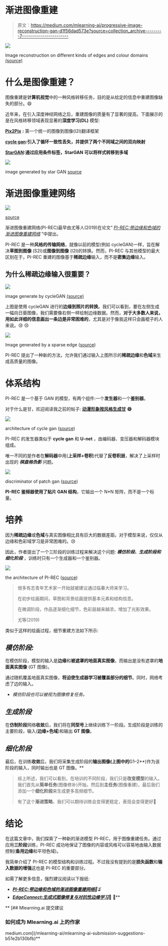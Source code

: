 # 渐进图像重建

> 原文：<https://medium.com/mlearning-ai/progressive-image-reconstruction-gan-d1f56dad573e?source=collection_archive---------7----------------------->

![](img/04ec7de1277414628978e34ebda41153.png)

Image reconstruction on different kinds of edges and colour domains [(source)](https://github.com/youyuge34/PI-REC/blob/master/files/s_banner4.jpg)

# 什么是图像重建？

图像重建是**计算机视觉**中的一种风格转移任务，目的是从给定的信息中重建图像缺失的部分。😄

近年来，在引入深度神经网络之后，重建图像的质量有了显著的提高。下面展示的是在风格转移领域表现显著的**深度学习(DL)** 模型:

[**Pix2Pix**](https://arxiv.org/abs/1611.07004) **:** 第一个统一的图像到图像(I2I)翻译框架

[**cycle gan**](https://arxiv.org/abs/1703.10593)**:**引入了循环一致性丢失，并提供了**两个不同域之间的双向映射**

[**StarGAN**](https://arxiv.org/abs/1711.09020)**:**通过应用条件标签，StarGAN 可以将样式转移到**多域**

![](img/177ff73bd03f282e3d2fa9a002afc9c1.png)

image generated by star GAN [source](https://github.com/yunjey/stargan/blob/master/jpg/main.jpg)

# 渐进图像重建网络

![](img/fb98b704e7c7d8c9716f9cc4aa2681e7.png)

[source](https://github.com/youyuge34/PI-REC/blob/master/files/banner3.png)

渐进图像重建网络(PI-REC)最早由尤等人(2019)在论文“ [*PI-REC:带边缘和色域的渐进图像重建网络*](https://arxiv.org/abs/1903.10146) ”中提出。

PI-REC 是一种**风格的传输网络**，就像以前的模型(例如 cycleGAN)一样，旨在解决**草图到图像** (S2I)或**图像到图像** (I2I)的转换。然而，PI-REC 与其他模型的最大区别在于，PI-REC 重建的图像基于**稀疏边缘**输入，而不是**密集边缘**输入。

## 为什么稀疏边缘输入很重要？

![](img/76b123c310b71ab23219f4c99e3e6f2b.png)

image generate by cycleGAN [(source)](https://subscription.packtpub.com/book/big-data-and-business-intelligence/9781788629416/7/ch07lvl2sec23/principles-of-cyclegan)

上图是使用 cycleGAN 进行的**边缘到照片的转换**。我们可以看到，要在左侧生成一幅向日葵图像，我们需要像右侧一样绘制边缘数据。然而，**对于大多数人来说，用如此详细的信息画出一条边是非常困难的**，尤其是对于像我这样只会画棍子的人来说。😢 😢

![](img/d81dd3cca028ea0e434dd6c73f5d1513.png)

Image generated by a sparse edge ([source](https://github.com/youyuge34/PI-REC))

PI-REC 提出了一种新的方法，允许我们通过输入上图所示的**稀疏边缘**和**色域**来生成高质量的图像。

# 体系结构

PI-REC 是一个基于 GAN 的模型，有两个组件:一个**发生器**和一个**鉴别器**。

对于什么是甘，欢迎阅读我之前的帖子: [**动漫形象按风格生成甘**](/@s125349666/anime-image-generation-by-style-gan-b566db5a4f2e) **😄**

![](img/6a1d4794a47601bc0873e1e6519cdea8.png)

architecture of cycle gan ([source](https://towardsdatascience.com/cyclegan-learning-to-translate-images-without-paired-training-data-5b4e93862c8d))

PI-REC 的发生器类似于 **cycle gan** 和 **U-net** ，由编码器、变压器和解码器模块组成。

唯一不同的是作者在**解码器**中用(**上采样+卷积**)代替了**反卷积层**，解决了上采样时出现的 ***棋盘格伪影*** 问题。

![](img/e72fba1367a87f7b0b9efe4d40f2aa15.png)

discriminator of patch gan ([source](https://towardsdatascience.com/cyclegan-learning-to-translate-images-without-paired-training-data-5b4e93862c8d))

**PI-REC 鉴频器使用了贴片 GAN 结构**，它输出一个 N*N 矩阵，而不是一个标量。

# 培养

因为**稀疏边缘**或**色域**与真实图像相比具有巨大的数据差距。对于模型来说，仅仅从边缘和色彩域学习是非常困难的。😢

因此，作者提出了一个三阶段的训练过程来解决这个问题: ***模仿阶段、生成阶段和细化阶段*** ，训练时只有一个生成器和一个鉴别器。

![](img/948919cac35c087093d4877f82f36be7.png)

the architecture of PI-REC ([source](https://github.com/youyuge34/PI-REC))

> 很多有志青年艺术家一开始就被建议通过临摹大师来学习。
> 
> 在初步绘画期间，草图和背景绘画提供基本元素和结构信息。
> 
> 在微调阶段，作品逐渐细化细节，色彩层越来越浓，增加了光影效果。
> 
> 尤等(2019)

类似于这样的绘画过程，细节重建方法如下所示:

## ***模仿阶段:***

在模仿阶段，模型的输入是**边缘**和**被遮罩的地面真实图像**，而输出是没有遮罩的**地面真实图像** (GT 图像)。

通过随机覆盖地面真实图像，**将迫使生成器学习被覆盖部分的细节**。同时，网络考虑了边的输入。

*   *模仿阶段也可以被视为图像修复任务。*

## ***生成阶段***

在**仿制阶段**网络**收敛**后，我们将在**同型号**上继续训练下一阶段。生成阶段是训练的主要阶段，输入(**边缘+色域**)和输出 **GT 图像**。

## ***细化阶段***

最后，在训练**收敛**后，我们将采集生成阶段的**输出图像(上图中的**G1–2**)作为该阶段的输入，同时输出也是 GT 图像。**

> 综上所述，我们可以看到，在培训的不同阶段，我们只是**改变模型**的输入。我们首先从**简单任务**(图像修补)开始，然后到**主任务**(图像重建)，最后我们添加一个**细化阶段**来生成更多高频细节。
> 
> 有了这个**渐进策略**，我们可以期待训练会变得更稳定，表现会变得更好👐

# 结论

在这篇文章中，我们探索了一种新的渐进模型 PI-REC，用于图像重建任务。通过应用**三阶段**训练，PI-REC 成功地保证了图像的内容或风格可以容易地由输入数据控制(**备用边缘**和平坦色域)。

我简单介绍了 PI-REC 的模型结构和训练过程。不过我没有提到的是**损失函数**和**输入数据的增强**这也是 PI-REC 的重要部分。

如需了解更多信息，强烈建议阅读以下报纸:

*   [***PI-REC:带边缘和色域的渐进图像重建网络***](https://arxiv.org/abs/1903.10146)*🥀⏳*
*   *[***EdgeConnect:生成式图像修复与对抗性边缘学习***](https://arxiv.org/abs/1901.00212)*🐶 🐶**

**[](/mlearning-ai/mlearning-ai-submission-suggestions-b51e2b130bfb) [## Mlearning.ai 提交建议

### 如何成为 Mlearning.ai 上的作家

medium.com](/mlearning-ai/mlearning-ai-submission-suggestions-b51e2b130bfb)**